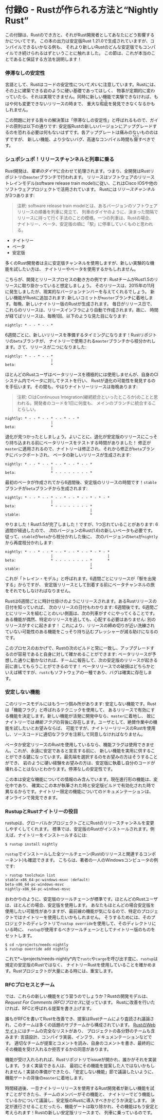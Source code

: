 <!-- # Appendix G - How Rust is Made and “Nightly Rust” -->

# 付録G - Rustが作られる方法と“Nightly Rust”

<!-- This appendix is about how Rust is made and how that affects you as a Rust -->
<!-- developer. We mentioned that the output in this book was generated by stable -->
<!-- Rust 1.21.0, but any examples that compile should continue to compile in any -->
<!-- stable version of Rust greater than that. This section is to explain how we -->
<!-- ensure this is true! -->

この付録は、Rustのでき方と、それがRust開発者としてあなたにどう影響するかについてです。
この本の出力は安定版Rust 1.21.0で生成されていますが、コンパイルできるいかなる例も、
それより新しいRustのどんな安定版でもコンパイルでき続けられるはずということに触れました。
この節は、これが本当のことであると保証する方法を説明します！

<!-- ### Stability Without Stagnation -->

### 停滞なしの安定性

<!-- As a language, Rust cares a *lot* about the stability of your code. We want -->
<!-- Rust to be a rock-solid foundation you can build on, and if things were -->
<!-- constantly changing, that would be impossible. At the same time, if we can’t -->
<!-- experiment with new features, we may not find out important flaws until after -->
<!-- their release, when we can no longer change things. -->

言語として、Rustはコードの安定性について*大い*に注意しています。Rustには、その上に建築できる岩のように硬い基礎であってほしく、
物事が定期的に変わっていたら、それは実現できません。同時に新しい機能で実験できなければ、もはや何も変更できないリリースの時まで、
重大な<ruby>瑕疵<rp>(</rp><rt>かし</rt><rp>)</rp></ruby>を発見できなくなるかもしれません。

<!-- Our solution to this problem is what we call “stability without stagnation”, -->
<!-- and our guiding principle is this: you should never have to fear upgrading to a -->
<!-- new version of stable Rust. Each upgrade should be painless, but should also -->
<!-- bring you new features, fewer bugs, and faster compile times. -->

この問題に対する我々の解決策は「停滞なしの安定性」と呼ばれるもので、ガイドの原則は以下の通りです:
安定版Rustの新しいバージョンにアップグレードするのを恐れる必要は何もないはずです。各アップグレートは痛みのないもののはずですが、
新しい機能、より少ないバグ、高速なコンパイル時間も<ruby>齎<rp>(</rp><rt>もたら</rt><rp>)</rp></ruby>すべきです。

<!-- ### Choo, Choo! Release Channels and Riding the Trains -->

### シュポシュポ！リリースチャンネルと列車に乗る

<!-- Rust development operates on a *train schedule*. That is, all development is -->
<!-- done on the `master` branch of the Rust repository. Releases follow a software -->
<!-- release train model, which has been used by Cisco IOS and other software -->
<!-- projects. There are three *release channels* for Rust: -->

Rust開発は、*電車のダイヤ*に合わせて処理されます。つまり、全開発はRustリポジトリの`master`ブランチで行われます。
リリースはソフトウェアのリリーストレインモデル(software release train model)に従い、これはCisco IOSや他のソフトウェアプロジェクトで活用されています。
Rustには*リリースチャンネル*が3つあります:

> 注釈: software release train modelとは、あるバージョンのソフトウェアリリースの順番を列車に見立て、
> 列車のダイヤのように、決まった間隔でリリースに持って行く手法のことの模様。一つの列車は、Rustの場合、
> ナイトリー、ベータ、安定版の順に「駅」に停車していくものと思われる。

<!-- * Nightly -->
<!-- * Beta -->
<!-- * Stable -->

* ナイトリー
* ベータ
* 安定版

<!-- Most Rust developers primarily use the stable channel, but those who want to -->
<!-- try out experimental new features may use nightly or beta. -->

多くのRust開発者は主に安定版チャンネルを使用しますが、新しい実験的な機能を試したい方は、
ナイトリーやベータを使用するかもしれません。

<!-- Here’s an example of how the development and release process works: let’s -->
<!-- assume that the Rust team is working on the release of Rust 1.5. That release -->
<!-- happened in December of 2015, but it will provide us with realistic version -->
<!-- numbers. A new feature is added to Rust: a new commit lands on the `master` -->
<!-- branch. Each night, a new nightly version of Rust is produced. Every day is a -->
<!-- release day, and these releases are created by our release infrastructure -->
<!-- automatically. So as time passes, our releases look like this, once a night: -->

こちらが、開発とリリースプロセスの動き方の例です: RustチームがRust1.5のリリースに取り掛かっていると想定しましょう。
そのリリースは、2015年の11月に発生しましたが、現実的なバージョンナンバーを与えてくれるでしょう。
新しい機能がRustに追加されます: 新しいコミットが`master`ブランチに着地します。毎晩、新しいナイトリー版のRustが生成されます。
毎日がリリース日で、これらのリリースは、リリースインフラにより自動で作成されます。故に、
時間が経てばリリースは、毎晩1回、以下のような見た目になります:

```text
nightly: * - - * - - *
```

<!-- Every six weeks, it’s time to prepare a new release! The `beta` branch of the -->
<!-- Rust repository branches off from the `master` branch used by nightly. Now, -->
<!-- there are two releases: -->

6週間ごとに、新しいリリースを準備するタイミングになります！Rustリポジトリの`beta`ブランチが、
ナイトリーで使用される`master`ブランチから枝分かれします。さて、リリースが二つになりました:

```text
nightly: * - - * - - *
                     |
beta:                *
```

<!-- Most Rust users do not use beta releases actively, but test against beta in -->
<!-- their CI system to help Rust discover possible regressions. In the meantime, -->
<!-- there’s still a nightly release every night: -->

ほとんどのRustユーザはベータリリースを積極的には使用しませんが、自身のCIシステム内でベータに対してテストを行い、
Rustが退化の可能性を発見するのを手伝います。その間も、やはりナイトリーリリースは毎晩あります:

> 注釈: CIはContinuous Integration(継続統合といったところか)のことと思われる。開発者のコードを1日に何度も、
> メインのブランチに統合することらしい。

```text
nightly: * - - * - - * - - * - - *
                     |
beta:                *
```

<!-- Let’s say a regression is found. Good thing we had some time to test the beta -->
<!-- release before the regression snuck into a stable release! The fix is applied -->
<!-- to `master`, so that nightly is fixed, and then the fix is backported to the -->
<!-- `beta` branch, and a new release of beta is produced: -->

退化が見つかったとしましょう。よいことに、退化が安定版のリリースにこっそり持ち込まれる前にベータリリースをテストする時間がありました！
修正が`master`に適用されるので、ナイトリーは修正され、それから修正が`beta`ブランチにバックポートされ、
ベータの新しいリリースが生成されます:

```text
nightly: * - - * - - * - - * - - * - - *
                     |
beta:                * - - - - - - - - *
```

<!-- Six weeks after the first beta was created, it’s time for a stable release! The -->
<!-- `stable` branch is produced from the `beta` branch: -->

最初のベータが作成されてから6週間後、安定版のリリースの時間です！`stable`ブランチが`beta`ブランチから生成されます:

```text
nightly: * - - * - - * - - * - - * - - * - * - *
                     |
beta:                * - - - - - - - - *
                                       |
stable:                                *
```

<!-- Hooray! Rust 1.5 is done! However, we’ve forgotten one thing: because the six -->
<!-- weeks have gone by, we also need a new beta of the *next* version of Rust, 1.6. -->
<!-- So after `stable` branches off of `beta`, the next version of `beta` branches -->
<!-- off of `nightly` again: -->

やりました！Rust1.5が完了しました！ですが、1つ忘れていることがあります: 6週間が経過したので、
*次*のバージョンのRust(1.6)の新しいベータも必要です。従って、`stable`が`beta`から枝分かれした後に、
次のバージョンの`beta`が`nightly`から再度枝分かれします:

```text
nightly: * - - * - - * - - * - - * - - * - * - *
                     |                         |
beta:                * - - - - - - - - *       *
                                       |
stable:                                *
```

<!-- This is called the “train model” because every six weeks, a release “leaves the -->
<!-- station”, but still has to take a journey through the beta channel before it -->
<!-- arrives as a stable release. -->

これが「トレイン・モデル」と呼ばれます。6週間ごとにリリースが「駅を出発する」からですが、
安定版リリースとして到着する前にベータチャンネルの旅をそれでもしなければなりません。

<!-- Rust releases every six weeks, like clockwork. If you know the date of one Rust -->
<!-- release, you can know the date of the next one: it’s six weeks later. A nice -->
<!-- aspect of having releases scheduled every six weeks is that the next train is -->
<!-- coming soon. If a feature happens to miss a particular release, there’s no need -->
<!-- to worry: another one is happening in a short time! This helps reduce pressure -->
<!-- to sneak possibly unpolished features in close to the release deadline. -->

Rustは6週間ごとに時計仕掛けのようにリリースされます。あるRustリリースの日付を知っていれば、
次のリリースの日付もわかります: 6週間後です。6週間ごとにリリースを組むことのいい側面は、次の列車がすぐにやってくることです。
ある機能が偶然、特定のリリースを逃しても、心配する必要はありません: 別のリリースがすぐに起きます！
これにより、リリースの締め切りが近い洗練されていない可能性のある機能をこっそり持ち込むプレッシャーが減る助けになるのです。

<!-- 1~2行目がよくわからない -->

<!-- Thanks to this process, you can always check out the next build of Rust and -->
<!-- verify for yourself that it’s easy to upgrade to: if a beta release doesn’t -->
<!-- work as expected, you can report it to the team and get it fixed before the -->
<!-- next stable release happens! Breakage in a beta release is relatively rare, but -->
<!-- `rustc` is still a piece of software, and bugs do exist. -->

このプロセスのおかげで、Rustの次のビルドと常に一致し、アップグレードするのが容易であると自身に対して確かめることができます:
ベータリリースが予想した通りに動かなければ、チームに報告して、次の安定版のリリースが起きる前に直してもらうことができるのです！
ベータリリースでの破損はどちらかといえば稀ですが、`rustc`もソフトウェアの一種であり、バグは確実に存在します。

<!-- ### Unstable Features -->

### 安定しない機能

<!-- There’s one more catch with this release model: unstable features. Rust uses a -->
<!-- technique called “feature flags” to determine what features are enabled in a -->
<!-- given release. If a new feature is under active development, it lands on -->
<!-- `master`, and therefore, in nightly, but behind a *feature flag*. If you, as a -->
<!-- user, wish to try out the work-in-progress feature, you can, but you must be -->
<!-- using a nightly release of Rust and annotate your source code with the -->
<!-- appropriate flag to opt in. -->

このリリースモデルにはもう一つ掴み所があります: 安定しない機能です。Rustは「機能フラグ」と呼ばれるテクニックを使用して、
あるリリースで有効にする機能を決定します。新しい機能が活発に開発中なら、`master`に着地し、
故にナイトリーでは*機能フラグ*の背後に存在します。ユーザとして、絶賛作業中の機能を試したいとお望みならば、
可能ですが、ナイトリーリリースのRustを使用し、ソースコードに適切なフラグを注釈して同意しなければなりません。

<!-- If you’re using a beta or stable release of Rust, you can’t use any feature -->
<!-- flags. This is the key that allows us to get practical use with new features -->
<!-- before we declare them stable forever. Those who wish to opt into the bleeding -->
<!-- edge can do so, and those who want a rock-solid experience can stick with -->
<!-- stable and know that their code won’t break. Stability without stagnation. -->

ベータか安定リリースのRustを使用しているなら、機能フラグは使用できません。これが、永遠に安定であると宣言する前に、
新しい機能を実用に供することができる鍵になっています。最先端を選択するのをお望みの方はそうすることができ、
岩のように硬い経験をお望みの方は、安定版に執着し自分のコードが壊れることはないとわかります。停滞なしの安定性です。

<!-- This book only contains information about stable features, as in-progress -->
<!-- features are still changing, and surely they’ll be different between when this -->
<!-- book was written and when they get enabled in stable builds. You can find -->
<!-- documentation for nightly-only features online. -->

この本は安定な機能についての情報のみ含んでいます。現在進行形の機能は、変化中であり、
確実にこの本が執筆された時と安定版ビルドで有効化された時で異なるからです。ナイトリー限定の機能についてのドキュメンテーションは、
オンラインで発見できます。

<!-- ### Rustup and the Role of Rust Nightly -->

### RustupとRustナイトリーの役目

<!-- Rustup makes it easy to change between different release channels of Rust, on a -->
<!-- global or per-project basis. By default, you’ll have stable Rust installed. To -->
<!-- install nightly, for example: -->

rustupは、グローバルかプロジェクトごとにRustのリリースチャンネルを変更しやすくしてくれます。
標準では、安定版のRustがインストールされます。例えば、ナイトリーをインストールするには:

```text
$ rustup install nightly
```

<!-- You can see all of the *toolchains* (releases of Rust and associated -->
<!-- components) you have installed with `rustup` as well. Here’s an example on one -->
<!-- of your authors’ Windows computer: -->

`rustup`でインストールした全ツールチェーン(Rustのリリースと関連するコンポーネント)も確認できます。
こちらは、著者の一人のWindowsコンピュータの例です:

```powershell
> rustup toolchain list
stable-x86_64-pc-windows-msvc (default)
beta-x86_64-pc-windows-msvc
nightly-x86_64-pc-windows-msvc
```

<!-- As you can see, the stable toolchain is the default. Most Rust users use stable -->
<!-- most of the time. You might want to use stable most of the time, but use -->
<!-- nightly on a specific project, because you care about a cutting-edge feature. -->
<!-- To do so, you can use `rustup override` in that project’s directory to set the -->
<!-- nightly toolchain as the one `rustup` should use when you’re in that directory: -->

おわかりのように、安定版のツールチェーンが標準です。ほとんどのRustユーザは、ほとんどの場合、安定版を使用します。
あなたもほとんどの場合安定版を使用したい可能性がありますが、最前線の機能が気になるので、特定のプロジェクトではナイトリーを使用したいかもしれません。
そうするためには、そのプロジェクトのディレクトリで`rustup override`を使用して、そのディレクトリにいる時に、
`rustup`が使用するべきツールチェーンとしてナイトリー版のものをセットします。

```text
$ cd ~/projects/needs-nightly
$ rustup override add nightly
```

<!-- Now, every time you call `rustc` or `cargo` inside of -->
<!-- *~/projects/needs-nightly*, `rustup` will make sure that you are using nightly -->
<!-- Rust, rather than your default of stable Rust. This comes in handy when you -->
<!-- have a lot of Rust projects! -->

これで*~/projects/needs-nightly*内で`rustc`や`cargo`を呼び出す度に、`rustup`は規定の安定版のRustではなく、
ナイトリーRustを使用していることを確かめます。Rustプロジェクトが大量にある時には、重宝します。

<!-- ### The RFC Process and Teams -->

### RFCプロセスとチーム

<!-- So how do you learn about these new features? Rust’s development model follows -->
<!-- a *Request For Comments (RFC) process*. If you’d like an improvement in Rust, -->
<!-- you can write up a proposal, called an RFC. -->

では、これらの新しい機能をどう習うのでしょうか？Rustの開発モデルは、*Request For Comments (RFC)プロセス*に従っています。
Rustに改善を行いたければ、RFCと呼ばれる提案を書き上げます。

<!-- Anyone can write RFCs to improve Rust, and the proposals are reviewed and -->
<!-- discussed by the Rust team, which is comprised of many topic subteams. There’s -->
<!-- a full list of the teams [on Rust’s -->
<!-- website](https://www.rust-lang.org/en-US/team.html), which includes teams for -->
<!-- each area of the project: language design, compiler implementation, -->
<!-- infrastructure, documentation, and more. The appropriate team reads the -->
<!-- proposal and the comments, writes some comments of their own, and eventually, -->
<!-- there’s consensus to accept or reject the feature. -->

誰もがRFCを書いてRustを改善でき、提案はRustチームにより査読され議論され、このチームは多くの話題のサブチームから構成されています。
[RustのWebサイト](https://www.rust-lang.org/en-US/team.html)にはチームの完全なリストがあり、
プロジェクトの各分野のチームも含みます: 言語設計、コンパイラ実装、インフラ、ドキュメンテーションなどです。
適切なチームが提案とコメントを読み、自身のコメントを書き、最終的にその機能を受け入れるか拒否するかの同意があります。

<!-- If the feature is accepted, an issue is opened on the Rust repository, and -->
<!-- someone can implement it. The person who implements it very well may not be the -->
<!-- person who proposed the feature in the first place! When the implementation is -->
<!-- ready, it lands on the `master` branch behind a feature gate, as we discussed -->
<!-- in the “Unstable Features” section. -->

機能が受け入れられれば、Rustリポジトリでissueが開かれ、誰かがそれを実装します。うまく実装できる人は、
最初にその機能を提案した人ではないかもしれません！実装の準備ができたら、「安定しない機能」節で議論したいように、機能ゲートの背後の`master`に着地します。

<!-- After some time, once Rust developers who use nightly releases have been able -->
<!-- to try out the new feature, team members will discuss the feature, how it’s -->
<!-- worked out on nightly, and decide if it should make it into stable Rust or not. -->
<!-- If the decision is to move forward, the feature gate is removed, and the -->
<!-- feature is now considered stable! It rides the trains into a new stable release -->
<!-- of Rust. -->

時間経過後、一旦ナイトリーリリースを使用するRust開発者が新しい機能を試すことができたら、チームのメンバーがその機能と、
ナイトリーでどう機能しているかについて議論し、安定版のRustに導入すべきかどうか決定します。
決定が進行させることだったら、機能ゲートは取り除かれ、その機能はもう安定と考えられます！Rustの新しい安定版リリースまで、
列車に乗っているのです。
